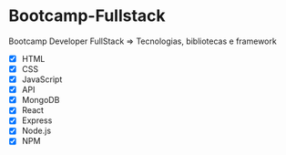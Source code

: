 # Bootcamp-Fullstack
Bootcamp Developer FullStack => Tecnologias, bibliotecas e framework


- [x] HTML
- [x] CSS
- [x] JavaScript
- [x] API
- [x] MongoDB
- [x] React
- [x] Express
- [x] Node.js
- [x] NPM

